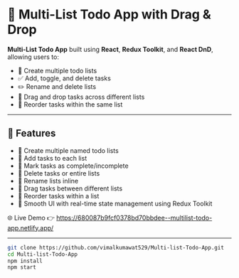 # 📝 Multi-List Todo App with Drag & Drop

 **Multi-List Todo App** built using **React**, **Redux Toolkit**, and **React DnD**, allowing users to:

- 📌 Create multiple todo lists
- ✅ Add, toggle, and delete tasks
- ✏️ Rename and delete lists
- 🔄 Drag and drop tasks across different lists
- 🧩 Reorder tasks within the same list

---

## 🚀 Features

- 🔹 Create multiple named todo lists
- 🔹 Add tasks to each list
- 🔹 Mark tasks as complete/incomplete
- 🔹 Delete tasks or entire lists
- 🔹 Rename lists inline
- 🔹 Drag tasks between different lists
- 🔹 Reorder tasks within a list
- 🔹 Smooth UI with real-time state management using Redux Toolkit

🌐 Live Demo
👉 https://680087b9fcf0378bd70bbdee--multilist-todo-app.netlify.app/

---

```bash
git clone https://github.com/vimalkumawat529/Multi-list-Todo-App.git
cd Multi-list-Todo-App
npm install
npm start



